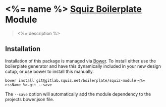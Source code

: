 # <%= name %> [Squiz Boilerplate][] Module

[Bower]: http://bower.io/
[Squiz Boilerplate]: https://gitlab.squiz.net/boilerplate/squiz-boilerplate

> <%= description %>

## Installation

Installation of this package is managed via [Bower][]. To install either use the boilerplate generator and have this dynamically included in your new design cutup, or use bower to install this manually.

`bower install git@gitlab.squiz.net/boilerplate/squiz-module-<%= cssName %>.git --save`

The `--save` option will automatically add the module dependency to the projects bower.json file.